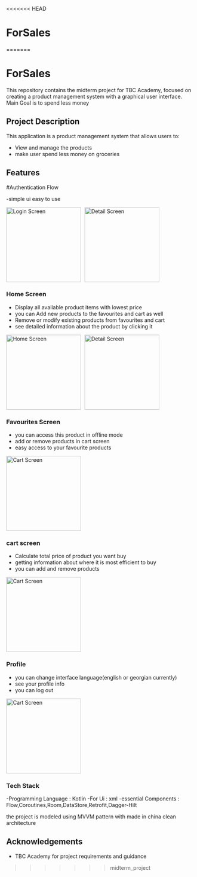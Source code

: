 <<<<<<< HEAD
# ForSales
=======
# ForSales

This repository contains the midterm project for TBC Academy, focused on creating a product management system with a graphical user interface.
Main Goal is to spend less money

## Project Description

This application is a product management system that allows users to:
- View and manage the products
- make user spend less money on groceries
  
## Features

#Authentication Flow 

-simple ui easy to use

<div style="display: flex; gap: 10px;">
  <img src="https://github.com/DatoKochla18/TbcProjects/blob/midterm_project/midterm_project_photos/login_screen.png?raw=true" alt="Login Screen" width="200"/>  
  <img src="https://github.com/DatoKochla18/TbcProjects/blob/midterm_project/midterm_project_photos/register_screen.png?raw=true" alt="Detail Screen" width="200"/>
</div>


### Home Screen
- Display all available product items with lowest  price
- you can Add new products to the favourites and cart as well
- Remove or modify existing products from favourites and cart
- see detailed information about the product by clicking it
<div style="display: flex; gap: 10px;">
  <img src="https://github.com/DatoKochla18/TbcProjects/blob/midterm_project/midterm_project_photos/home_screen.png?raw=true" alt="Home Screen" width="200"/>  
  <img src="https://github.com/DatoKochla18/TbcProjects/blob/midterm_project/midterm_project_photos/detail_screen.png?raw=true" alt="Detail Screen" width="200"/>
</div>

### Favourites Screen
- you can access this product in offline mode
- add or remove products in cart screen
- easy access to your favourite products
<img src="https://github.com/DatoKochla18/TbcProjects/blob/midterm_project/midterm_project_photos/favourites_screen.png?raw=true" alt="Cart Screen" width="200" heigth = "200"/>

### cart screen 
- Calculate total  price of product you want buy
- getting information about where it is most efficient to buy
- you can add and remove products
<img src="https://github.com/DatoKochla18/TbcProjects/blob/midterm_project/midterm_project_photos/cart_screen.png?raw=true" alt="Cart Screen" width="200" heigth = "200"/>

### Profile
- you can change interface language(english or georgian currently)
- see your profile info
- you can log out
<img src="https://github.com/DatoKochla18/TbcProjects/blob/midterm_project/midterm_project_photos/profile_screen.png?raw=true" alt="Cart Screen" width="200" heigth = "200"/>


### Tech Stack

-Programming Language : Kotlin
-For Ui : xml
-essential Components : Flow,Coroutines,Room,DataStore,Retrofit,Dagger-Hilt

the project is modeled using MVVM pattern with made in china clean architecture

## Acknowledgements
- TBC Academy for project requirements and guidance
>>>>>>> midterm_project
